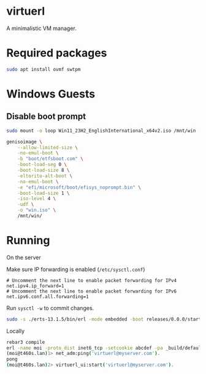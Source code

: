virtuerl
=====

A minimalistic VM manager.

# Required packages
```sh
sudo apt install ovmf swtpm
```

# Windows Guests

## Disable boot prompt
```sh
sudo mount -o loop Win11_23H2_EnglishInternational_x64v2.iso /mnt/win

genisoimage \
    --allow-limited-size \
    -no-emul-boot \
    -b "boot/etfsboot.com" \
    -boot-load-seg 0 \
    -boot-load-size 8 \
    -eltorito-alt-boot \
    -no-emul-boot \
    -e "efi/microsoft/boot/efisys_noprompt.bin" \
    -boot-load-size 1 \
    -iso-level 4 \
    -udf \
    -o "win.iso" \
    /mnt/win/
```

# Running

On the server

Make sure IP forwarding is enabled (`/etc/sysctl.conf`)
```
# Uncomment the next line to enable packet forwarding for IPv4
net.ipv4.ip_forward=1
# Uncomment the next line to enable packet forwarding for IPv6
net.ipv6.conf.all.forwarding=1
```
Run `sysctl -w` to commit changes.

```sh
sudo -s ./erts-13.1.5/bin/erl -mode embedded -boot releases/0.0.0/start -config releases/0.0.0/sys.config -proto_dist inet6_tcp -name virtuerl@myserver.com -setcookie abcdef
```

Locally
```sh
rebar3 compile
erl -name moi -proto_dist inet6_tcp -setcookie abcdef -pa _build/default/lib/*/ebin -hidden
(moi@t460s.lan)1> net_adm:ping('virtuerl@myserver.com').
pong
(moi@t460s.lan)2> virtuerl_ui:start('virtuerl@myserver.com').
```
